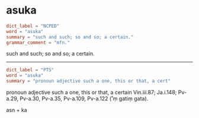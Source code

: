 # asuka

``` toml
dict_label = "NCPED"
word = "asuka"
summary = "such and such; so and so; a certain."
grammar_comment = "mfn."
```

such and such; so and so; a certain.

--------------------

``` toml
dict_label = "PTS"
word = "asuka"
summary = "pronoun adjective such a one, this or that, a cert"
```

pronoun adjective such a one, this or that, a certain Vin.iii.87; Ja.i.148; Pv\-a.29, Pv\-a.30, Pv\-a.35, Pv\-a.109, Pv\-a.122 (˚ṃ gatiṃ gata).

asn \+ ka

